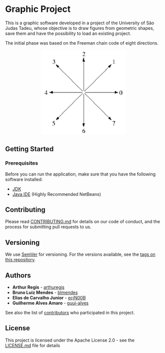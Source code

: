 # Graphic Project

This is a graphic software developed in a project of the University of São Judas Tadeu, whose objective is to draw figures from geometric shapes, save them and have the possibility to load an existing project.

The initial phase was based on the Freeman chain code of eight directions. 
<p align="center">
  <img width="275" height="275" src="docs/images/freeman.jpeg">
</p>

## Getting Started

### Prerequisites

Before you can run the application, make sure that you have the following software installed:
* [JDK](http://www.oracle.com/technetwork/java/javase/downloads/index.html)
* [Java IDE](https://netbeans.org/downloads/8.0.1/) (Highly Recommended NetBeans)

## Contributing

Please read [CONTRIBUTING.md](CONTRIBUTING.md) for details on our code of conduct, and the process for submitting pull requests to us.

## Versioning

We use [SemVer](http://semver.org/) for versioning. For the versions available, see the [tags on this repository](https://github.com/ecjN00B/usjt-graphic-project/tags).

## Authors

* **Arthur Regis** - [arthuregis](https://github.com/arthuregis)
* **Bruno Luiz Mendes** - [blmendes](https://github.com/blmendes)
* **Elias de Carvalho Junior** - [ecjN00B](https://github.com/ecjN00B)
* **Guilherme Alves Amaro** - [guui-alves](https://github.com/guui-alves)

See also the list of [contributors](https://github.com/ecjN00B/usjt-graphic-project/contributors) who participated in this project.

## License

This project is licensed under the Apache License 2.0 - see the [LICENSE.md](LICENSE.md) file for details
